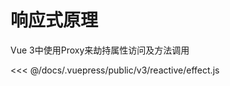 # 响应式原理

Vue 3中使用Proxy来劫持属性访问及方法调用


<<< @/docs/.vuepress/public/v3/reactive/effect.js

<Playground :code-path="$withBase('/v3/reactive/effect.js')" />